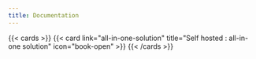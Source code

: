 ```yaml
---
title: Documentation
---
```


{{< cards >}}
  {{< card link="all-in-one-solution" title="Self hosted : all-in-one solution" icon="book-open" >}}
{{< /cards >}}